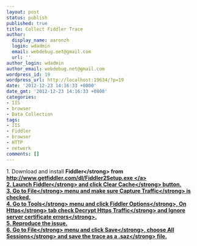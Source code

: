 ```yaml
---
layout: post
status: publish
published: true
title: Collect Fiddler Trace
author:
  display_name: aaronzh
  login: wdadmin
  email: webdebug.net@gmail.com
  url: ''
author_login: wdadmin
author_email: webdebug.net@gmail.com
wordpress_id: 19
wordpress_url: http://localhost:19634/?p=19
date: '2012-12-23 14:16:33 +0800'
date_gmt: '2012-12-23 14:16:33 +0800'
categories:
- IIS
- browser
- Data Collection
tags:
- IIS
- Fiddler
- browser
- HTTP
- network
comments: []
---
```

<p>1. Download and install <strong>Fiddler<&#47;strong> from <a href="http:&#47;&#47;www.getfiddler.com&#47;dl&#47;Fiddler2Setup.exe">http:&#47;&#47;www.getfiddler.com&#47;dl&#47;Fiddler2Setup.exe <&#47;a><br />
2. Launch <strong>Fiddler<&#47;strong> and click <strong>Clear Cache<&#47;strong> button.<br />
3. Go to <strong>File<&#47;strong> menu and make sure<strong> Capture Traffic<&#47;strong> is checked.<br />
4. Go to <strong>Tools<&#47;strong> menu and click <strong>Fiddler Options<&#47;strong>, On <strong>Https<&#47;strong> tab check <strong>Decrypt Https Traffic<&#47;strong> and <strong>Ignore server certificate errors<&#47;strong>.<br />
5. Reproduce the issue.<br />
6. Go to <strong>File<&#47;strong> menu and click <strong>Save<&#47;strong>, choose <strong>All Sessions<&#47;strong> and save the trace as a <strong>.saz<&#47;strong> file.</p>
